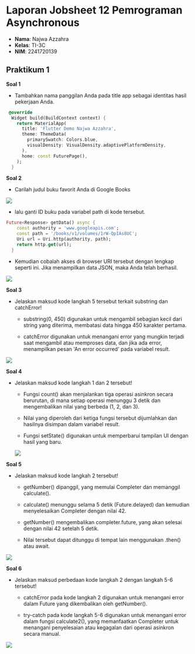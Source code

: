 # Laporan Jobsheet 12 Pemrograman Asynchronous

- **Nama**: Najwa Azzahra
- **Kelas**: TI-3C
- **NIM**: 2241720139

## Praktikum 1

**Soal 1**

- Tambahkan nama panggilan Anda pada title app sebagai identitas hasil pekerjaan Anda.

```dart
 @override
  Widget build(BuildContext context) {
    return MaterialApp(
      title: 'Flutter Demo Najwa Azzahra',
      theme: ThemeData(
        primarySwatch: Colors.blue,
        visualDensity: VisualDensity.adaptivePlatformDensity,
      ),
      home: const FuturePage(),
    );
  }
```

**Soal 2**

- Carilah judul buku favorit Anda di Google Books

<img src="img/s1.png"/>

- lalu ganti ID buku pada variabel path di kode tersebut. 

```dart
Future<Response> getData() async {
    const authority = 'www.googleapis.com';
    const path = '/books/v1/volumes/1rW-QpIAs8UC';
    Uri url = Uri.http(authority, path);
    return http.get(url);
  }
```

- Kemudian cobalah akses di browser URI tersebut dengan lengkap seperti ini. Jika menampilkan data JSON, maka Anda telah berhasil. 

<img src="img/s2.png"/>

**Soal 3**

- Jelaskan maksud kode langkah 5 tersebut terkait substring dan catchError!

    - substring(0, 450) digunakan untuk mengambil sebagian kecil dari string yang diterima, membatasi data hingga 450 karakter pertama.
    
    - catchError digunakan untuk menangani error yang mungkin terjadi saat mengambil atau memproses data, dan jika ada error, menampilkan pesan 'An error occurred' pada variabel result.

<img src="img/s3.gif"/>

**Soal 4**

- Jelaskan maksud kode langkah 1 dan 2 tersebut!

    - Fungsi count() akan menjalankan tiga operasi asinkron secara berurutan, di mana setiap operasi menunggu 3 detik dan mengembalikan nilai yang berbeda (1, 2, dan 3).

    - Nilai yang diperoleh dari ketiga fungsi tersebut dijumlahkan dan hasilnya disimpan dalam variabel result.
    
    - Fungsi setState() digunakan untuk memperbarui tampilan UI dengan hasil yang baru.

    <img src="img/s4.png"/>

**Soal 5**

- Jelaskan maksud kode langkah 2 tersebut!

    - getNumber() dipanggil, yang memulai Completer dan memanggil calculate().
    
    - calculate() menunggu selama 5 detik (Future.delayed) dan kemudian menyelesaikan Completer dengan nilai 42.

    - getNumber() mengembalikan completer.future, yang akan selesai dengan nilai 42 setelah 5 detik.

    - Nilai tersebut dapat ditunggu  di tempat lain menggunakan .then() atau await.


<img src="img/s5.gif"/>


**Soal 6**

- Jelaskan maksud perbedaan kode langkah 2 dengan langkah 5-6 tersebut!

    - catchError pada kode langkah 2 digunakan untuk menangani error dalam Future yang dikembalikan oleh getNumber().

    - try-catch pada kode langkah 5-6 digunakan untuk menangani error dalam fungsi calculate2(), yang memanfaatkan Completer untuk menangani penyelesaian atau kegagalan dari operasi asinkron secara manual.

<img src="img/s6.gif"/>